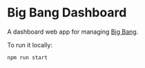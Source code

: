 # Big Bang Dashboard

A dashboard web app for managing [Big Bang](https://repo1.dso.mil/big-bang/bigbang).

To run it locally:

```
npm run start
```